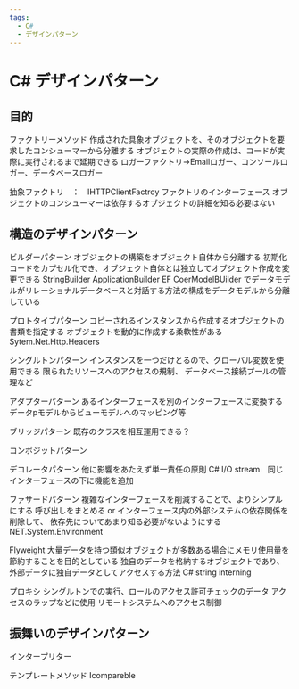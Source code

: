 ```yaml
---
tags:
  - C#
  - デザインパターン
---
```


# C# デザインパターン

## 目的

ファクトリーメソッド
作成された具象オブジェクトを、そのオブジェクトを要求したコンシューマーから分離する
オブジェクトの実際の作成は、コードが実際に実行されるまで延期できる
ロガーファクトリ→Emailロガー、コンソールロガー、データベースロガー

抽象ファクトリ　：　IHTTPClientFactroy
ファクトリのインターフェース
オブジェクトのコンシューマーは依存するオブジェクトの詳細を知る必要はない
　
## 構造のデザインパターン
ビルダーパターン
オブジェクトの構築をオブジェクト自体から分離する
初期化コードをカプセル化でき、オブジェクト自体とは独立してオブジェクト作成を変更できる
StringBuilder
ApplicationBuilder
EF CoerModelBUilder でデータモデルがリレーショナルデータベースと対話する方法の構成をデータモデルから分離している

プロトタイプパターン
コピーされるインスタンスから作成するオブジェクトの書類を指定する
オブジェクトを動的に作成する柔軟性がある
Sytem.Net.Http.Headers

シングルトンパターン
インスタンスを一つだけとるので、グローバル変数を使用できる
限られたリソースへのアクセスの規制、
データベース接続プールの管理など

アダプターパターン
あるインターフェースを別のインターフェースに変換する
データpモデルからビューモデルへのマッピング等

ブリッジパターン
既存のクラスを相互運用できる？

コンポジットパターン

デコレータパターン
他に影響をあたえず単一責任の原則
C# I/O stream　同じインターフェースの下に機能を追加

ファサードパターン
複雑なインターフェースを削減することで、よりシンプルにする
呼び出しをまとめる or インターフェース内の外部システムの依存関係を削除して、
依存先についてあまり知る必要がないようにする
NET.System.Environment

Flyweight
大量データを持つ類似オブジェクトが多数ある場合にメモリ使用量を節約することを目的としている
独自のデータを格納するオブジェクトであり、外部データに独自データとしてアクセスする方法
C# string interning

プロキシ
シングルトンでの実行、ロールのアクセス許可チェックのデータ アクセスのラップなどに使用
リモートシステムへのアクセス制御

## 振舞いのデザインパターン
インタープリター

テンプレートメソッド
Icompareble

